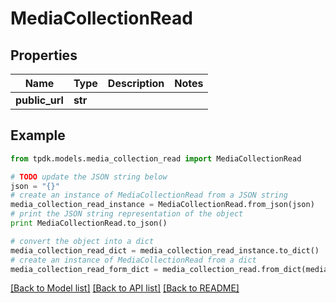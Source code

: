 # MediaCollectionRead



## Properties
Name | Type | Description | Notes
------------ | ------------- | ------------- | -------------
**public_url** | **str** |  | 

## Example

```python
from tpdk.models.media_collection_read import MediaCollectionRead

# TODO update the JSON string below
json = "{}"
# create an instance of MediaCollectionRead from a JSON string
media_collection_read_instance = MediaCollectionRead.from_json(json)
# print the JSON string representation of the object
print MediaCollectionRead.to_json()

# convert the object into a dict
media_collection_read_dict = media_collection_read_instance.to_dict()
# create an instance of MediaCollectionRead from a dict
media_collection_read_form_dict = media_collection_read.from_dict(media_collection_read_dict)
```
[[Back to Model list]](../README.md#documentation-for-models) [[Back to API list]](../README.md#documentation-for-api-endpoints) [[Back to README]](../README.md)


